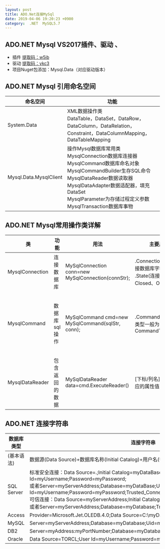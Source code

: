 ```yaml
---
layout: post
title: ADO.Net连接MySql
date: 2019-04-06 19:20:23 +0900
category:  .NET  MySQL5.7
---
```

## ADO.NET Mysql VS2017插件、驱动 、
+ 插件 [提取码：w5ib ](https://pan.baidu.com/s/1bNm8e20hZU6cnU0H7CzHnQ )
+ 驱动 [提取码：ykc3 ](https://pan.baidu.com/s/1JExlZDO9-4CgkjrjgcyrQg )
+ 项目Nuget包添加：Mysql.Data（对应驱动版本）

## ADO.NET Mysql 引用命名空间
|命名空间|功能|
|-|-|
|System.Data|XML数据操作类<br>DataTable，DataSet，DataRow，DataColumn，DataRelation，Constraint，DataColumnMapping，DataTableMapping|
|Mysql.Data.MysqlClient|操作Mysql数据库常用类<br>MysqlConnection数据库连接器<Br>MysqlCommand数据库命名对象<br>MysqlCommandBuilder生存SQL命令<br>MysqlDataReader数据读取器<br>MysqlDataAdapter数据适配器，填充DataSet<br>MysqlParameter为存储过程定义参数<br>MysqlTransaction数据库事物|

## ADO.NET Mysql常用操作类详解
|类|功能|用法|主要属性|主要方法|
|-|-|-|-|-|
|MysqlConnection|连接数据库|MySqlConnection conn=new MySqlConnection(connStr);|.ConnectionString(连接数据库字符串)<br>.State(连接状态Closed、Open两种)|.Open()(打开连接)<br>.Close()(关闭连接)|
|MysqlCommand|数据库sql操作|MySqlCommand cmd=new MySqlCommand(sqlStr, conn);|.CommandType(命令类型一般为CommandType.Text)|.ExecuteNonQuery()<br>(执行insert,delete,update操作，返回受影响行数)<br>.ExecuteReader()<br>(返回MysqlDataReader对象)|
|MysqlDataReader|包含返回的数据|MySqlDataReader data=cmd.ExecuteReader()|[下标/列名]当前行对应的属性值|.Read()<br>(光标移动到下一行，返回flase表示结束)|


## ADO.NET 连接字符串

|数据库类型|连接字符串|
|-|-|
|(基本语法)|数据源(Data Source)+数据库名称(Initial Catalog)+用户名(User ID)+密码(Password)|
|SQL Server|标准安全连接：Data Source=.;Initial Catalog=myDataBase;User Id=myUsername;Password=myPassword;<br>或者Server=myServerAddress;Database=myDataBase;User Id=myUsername;Password=myPassword;Trusted_Connection=False;<br>可信连接：Data Source=myServerAddress;Initial Catalog=myDataBase;Integrated Security=SSPI;<br>或者Server=myServerAddress;Database=myDatabase;Trusted_Connection=True; |
|Access|Provider=Microsoft.Jet.OLEDB.4.0;Data Source=C:\myDatabase.mdb;User Id=admin;Password=;|
|MySQL|Server=myServerAddress;Database=myDatabase;Uid=myUsername;Pwd=myPassword;|
|DB2|Server=myAddress:myPortNumber;Database=myDatabase;UID=myUsername;PWD=myPassword;|
|Oracle|Data Source=TORCL;User Id=myUsername;Password=myPassword; |


<!--stackedit_data:
eyJoaXN0b3J5IjpbMTAzODg1NjA1OV19
-->